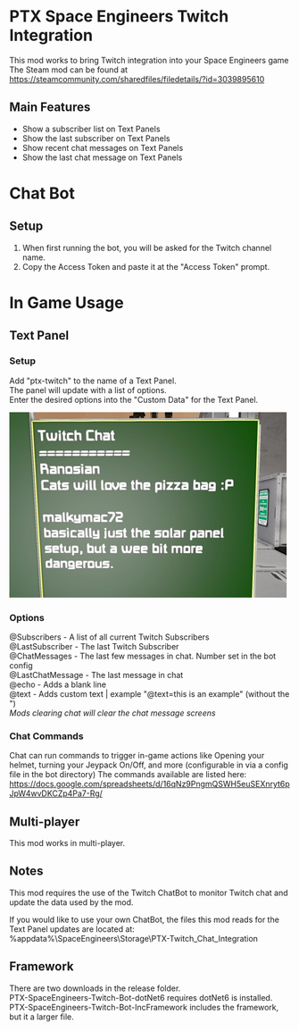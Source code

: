 # PTX Space Engineers Twitch Integration
This mod works to bring Twitch integration into your Space Engineers game  
The Steam mod can be found at https://steamcommunity.com/sharedfiles/filedetails/?id=3039895610  

## Main Features
* Show a subscriber list on Text Panels
* Show the last subscriber on Text Panels
* Show recent chat messages on Text Panels
* Show the last chat message on Text Panels

# Chat Bot
## Setup 
1. When first running the bot, you will be asked for the Twitch channel name.  
1. Copy the Access Token and paste it at the "Access Token" prompt.
  
  
# In Game Usage
## Text Panel
### Setup
Add "ptx-twitch" to the name of a Text Panel.  
The panel will update with a list of options.  
Enter the desired options into the "Custom Data" for the Text Panel.

<img src="PTX-Twitch_SE_Mod/Content/TwitchChat.png"/>

### Options
@Subscribers - A list of all current Twitch Subscribers  
@LastSubscriber - The last Twitch Subscriber  
@ChatMessages - The last few messages in chat. Number set in the bot config  
@LastChatMessage - The last message in chat  
@echo - Adds a blank line  
@text - Adds custom text | example "@text=this is an example" (without the ")  
*Mods clearing chat will clear the chat message screens*  

### Chat Commands 
Chat can run commands to trigger in-game actions like Opening your helmet, turning your Jeypack On/Off, and more (configurable in via a config file in the bot directory)
The commands available are listed here: https://docs.google.com/spreadsheets/d/16qNz9PngmQSWH5euSEXnryt6pJpW4wvDKCZp4Pa7-Rg/

## Multi-player
This mod works in multi-player.

## Notes
This mod requires the use of the Twitch ChatBot to monitor Twitch chat and update the data used by the mod.  
  
If you would like to use your own ChatBot, the files this mod reads for the Text Panel updates are located at: %appdata%\SpaceEngineers\Storage\PTX-Twitch_Chat_Integration  


## Framework
There are two downloads in the release folder.  
PTX-SpaceEngineers-Twitch-Bot-dotNet6 requires dotNet6 is installed.  
PTX-SpaceEngineers-Twitch-Bot-IncFramework includes the framework, but it a larger file.
